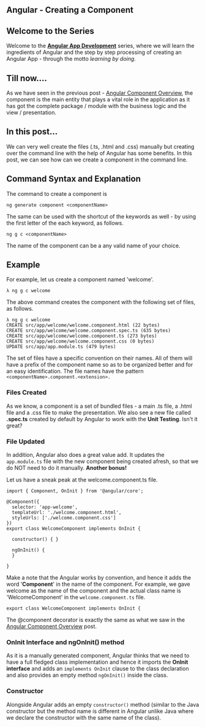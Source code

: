 ## Angular - Creating a Component

## Welcome to the Series

Welcome to the [**Angular App Development**](https://hashnode.com/series/angular-app-development-ck20ac9og0006i5s14kk9dyxy) series, where we will learn the ingredients of Angular and the step by step processing of creating an Angular App - through the motto *learning by doing*.

## Till now....

As we have seen in the previous post -  [Angular Component Overview](https://itsraghz.hashnode.dev/angular-component-overview-ck209m4xg01c49ss12ip31or1),  the component is the main entity that plays a vital role in the application as it has got the complete package / module with the business logic and the view / presentation. 

## In this post...

We can very well create the files (.ts, .html and .css) manually but creating over the command line with the help of Angular has some benefits. In this post, we can see how can we create a component in the command line.  

## Command Syntax and Explanation

The command to create a component is

```
ng generate component <componentName>
```
The same can be used with the shortcut of the keywords as well - by using the first letter of the each keyword, as follows.

```
ng g c <componentName>
```
The name of the component can be a any valid name of your choice. 

## Example 
For example, let us  create a component named 'welcome'. 

```
λ ng g c welcome
```
The above command creates the component with the following set of files, as follows. 

```
λ ng g c welcome
CREATE src/app/welcome/welcome.component.html (22 bytes)
CREATE src/app/welcome/welcome.component.spec.ts (635 bytes)
CREATE src/app/welcome/welcome.component.ts (273 bytes)
CREATE src/app/welcome/welcome.component.css (0 bytes)
UPDATE src/app/app.module.ts (479 bytes)
```
The set of files have a specific convention on their names. All of them will have a prefix of the component name so as to be organized better and for an easy identification.  The file names have the pattern ```<componentName>.component.<extension>. ```

### Files Created
As we know, a component is a set of bundled files - a main .ts file, a .html file and a .css file to make the presentation. We also see a new file called **.spec.ts** created by default by Angular to work with the **Unit Testing**. Isn't it great? 

### File Updated
In addition, Angular also does a great value add. It updates the ```app.module.ts``` file with the new component being created afresh, so that we do NOT need to do it manually. **Another bonus!**

Let us have a sneak peak at the welcome.component.ts file.

```
import { Component, OnInit } from '@angular/core';

@Component({
  selector: 'app-welcome',
  templateUrl: './welcome.component.html',
  styleUrls: ['./welcome.component.css']
})
export class WelcomeComponent implements OnInit {

  constructor() { }

  ngOnInit() {
  }

}
```

Make a note that the Angular works by convention, and hence it adds the word '**Component**' in the name of the component. For example, we gave welcome as the name of the component and the actual class name is 'WelcomeComponent' in the ```welcome.component.ts``` file. 

```
export class WelcomeComponent implements OnInit {
```

The @component decorator is exactly the same as what we saw in the [Angular Component Overview](https://itsraghz.hashnode.dev/angular-component-overview-ck209m4xg01c49ss12ip31or1) post. 

### OnInit Interface and ngOnInit() method 

As it is a manually generated component, Angular thinks that we need to have a full fledged class implementation and hence it imports the **OnInit interface** and adds an ```implements OnInit``` clause to the class declaration and also provides an empty method ```ngOnInit()``` inside the class. 

### Constructor 

Alongside Angular adds an empty ```constructor()``` method (similar to the Java constructor but the method name is different in Angular unlike Java where we declare the constructor with the same name of the class). 